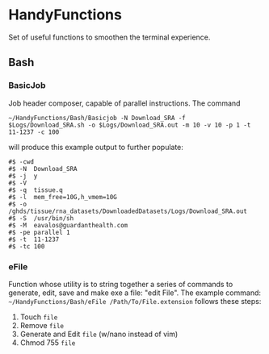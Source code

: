 # HandyFunctions
Set of useful functions to smoothen the terminal experience.

## Bash
### BasicJob
Job header composer, capable of parallel instructions. The command 

`~/HandyFunctions/Bash/Basicjob -N Download_SRA -f $Logs/Download_SRA.sh -o $Logs/Download_SRA.out -m 10 -v 10 -p 1 -t 11-1237 -c 100`

will produce this example output to further populate:
``` #!/bin/sh
#$ -cwd
#$ -N  Download_SRA
#$ -j  y
#$ -V  
#$ -q  tissue.q
#$ -l  mem_free=10G,h_vmem=10G
#$ -o  /ghds/tissue/rna_datasets/DownloadedDatasets/Logs/Download_SRA.out
#$ -S  /usr/bin/sh
#$ -M  eavalos@guardanthealth.com
#$ -pe parallel 1
#$ -t  11-1237
#$ -tc 100
```
### eFile
Function whose utility is to string together a series of commands to generate, edit, save and make exe a file: "edit File".
The example command: `~/HandyFunctions/Bash/eFile /Path/To/File.extension` follows these steps:

1. Touch `file`
2. Remove `file`
3. Generate and Edit `file` (w/nano instead of vim)
4. Chmod 755 `file`

